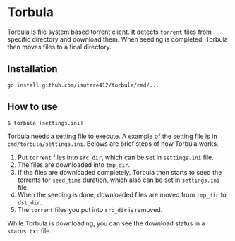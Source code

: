 # Torbula

Torbula is file system based torrent client. It detects `torrent` files from
specific directory and download them. When seeding is completed, Torbula then
moves files to a final directory.

## Installation

```
go install github.com/isutare412/torbula/cmd/...
```

## How to use

```
$ torbula [settings.ini]
```

Torbula needs a setting file to execute. A example of the setting file is in
`cmd/torbula/settings.ini`. Belows are brief steps of how Torbula works.

1. Put `torrent` files into `src_dir`, which can be set in `settings.ini` file.
2. The files are downloaded into `tmp_dir`.
3. If the files are downloaded completely, Torbula then starts to seed
    the torrents for `seed_time` duration, which also can be set in
    `settings.ini` file.
4. When the seeding is done, downloaded files are moved from `tmp_dir` to
    `dst_dir`.
5. The `torrent` files you put into `src_dir` is removed.

While Torbula is downloading, you can see the download status in a `status.txt`
file.
